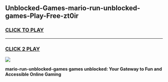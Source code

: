 
## Unblocked-Games-mario-run-unblocked-games-Play-Free-zt0ir
<h3>
<a href="https://premium76.site?title=mario-run-unblocked-games&ref=19M">CLICK TO PLAY</a></h3>
<hr>

<h3>
<a href="https://premium76.site?title=mario-run-unblocked-games&ref=19M">CLICK 2 PLAY</a>
  
</h3>

<a href="https://premium76.site?title=mario-run-unblocked-games&ref=19M"><img src="https://clearcache.store/games.png"></a>


**mario-run-unblocked-games games unblocked: Your Gateway to Fun and Accessible Online Gaming**

